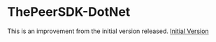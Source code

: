 # ThePeerSDK-DotNet

This is an improvement from the initial version released. [Initial Version](https://github.com/thepeerstack/thepeer-dotnet)
